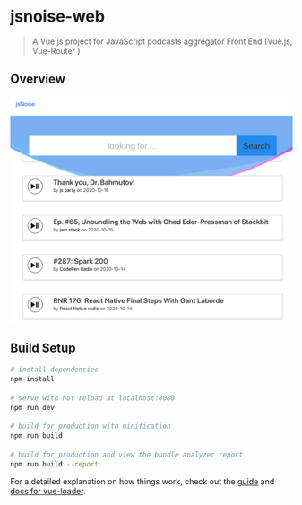 # jsnoise-web

> A Vue.js project for JavaScript podcasts aggregator Front End (Vue.js, Vue-Router )

## Overview

![jsnoise-web](jsnoise-web.png "jsnoise-web")

## Build Setup
 
``` bash
# install dependencies
npm install

# serve with hot reload at localhost:8080
npm run dev

# build for production with minification
npm run build

# build for production and view the bundle analyzer report
npm run build --report
```

For a detailed explanation on how things work, check out the [guide](http://vuejs-templates.github.io/webpack/) and [docs for vue-loader](http://vuejs.github.io/vue-loader).
